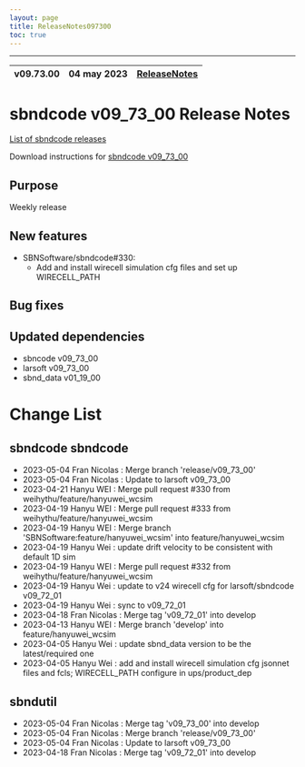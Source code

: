 ```yaml
---
layout: page
title: ReleaseNotes097300
toc: true
---
```


-----------------------------------------------------------------------------
| v09.73.00 | 04 may 2023 | [ReleaseNotes](ReleaseNotes097300.html) |
| --- | --- | --- |



sbndcode v09_73_00 Release Notes
=======================================================================================

[List of sbndcode releases](List_of_SBND_code_releases.html)

Download instructions for [sbndcode v09_73_00](http://scisoft.fnal.gov/scisoft/bundles/sbnd/v09_73_00/sbndcode-v09_73_00.html)

Purpose
---------------------------------------------------
Weekly release

New features
---------------------------------------------------
* SBNSoftware/sbndcode#330:
  * Add and install wirecell simulation cfg files and set up WIRECELL_PATH


Bug fixes
---------------------------------------------------

Updated dependencies
---------------------------------------------------
* sbncode v09_73_00
* larsoft v09_73_00
* sbnd_data v01_19_00

Change List
==========================================

sbndcode sbndcode
---------------------------------------------------

* 2023-05-04  Fran Nicolas : Merge branch 'release/v09_73_00'
* 2023-05-04  Fran Nicolas : Update to larsoft v09_73_00
* 2023-04-21  Hanyu WEI : Merge pull request #330 from weihythu/feature/hanyuwei_wcsim
* 2023-04-19  Hanyu WEI : Merge pull request #333 from weihythu/feature/hanyuwei_wcsim
* 2023-04-19  Hanyu WEI : Merge branch 'SBNSoftware:feature/hanyuwei_wcsim' into feature/hanyuwei_wcsim
* 2023-04-19  Hanyu Wei : update drift velocity to be consistent with default 1D sim
* 2023-04-19  Hanyu WEI : Merge pull request #332 from weihythu/feature/hanyuwei_wcsim
* 2023-04-19  Hanyu Wei : update to v24 wirecell cfg for larsoft/sbndcode v09_72_01
* 2023-04-19  Hanyu Wei : sync to v09_72_01
* 2023-04-18  Fran Nicolas : Merge tag 'v09_72_01' into develop
* 2023-04-13  Hanyu WEI : Merge branch 'develop' into feature/hanyuwei_wcsim
* 2023-04-05  Hanyu Wei : update sbnd_data version to be the latest/required one
* 2023-04-05  Hanyu Wei : add and install wirecell simulation cfg jsonnet files and fcls; WIRECELL_PATH configure in ups/product_dep

sbndutil
---------------------------------------------------

* 2023-05-04  Fran Nicolas : Merge tag 'v09_73_00' into develop
* 2023-05-04  Fran Nicolas : Merge branch 'release/v09_73_00'
* 2023-05-04  Fran Nicolas : Update to larsoft v09_73_00
* 2023-04-18  Fran Nicolas : Merge tag 'v09_72_01' into develop
